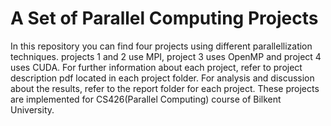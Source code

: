 # A Set of Parallel Computing Projects
In this repository you can find four projects using different parallellization techniques.
projects 1 and 2 use MPI, project 3 uses OpenMP and project 4 uses CUDA. For further information about each project, refer to project description pdf located in each project folder. For analysis and discussion about the results, refer to the report folder for each project. These projects are implemented for CS426(Parallel Computing) course of Bilkent University.
